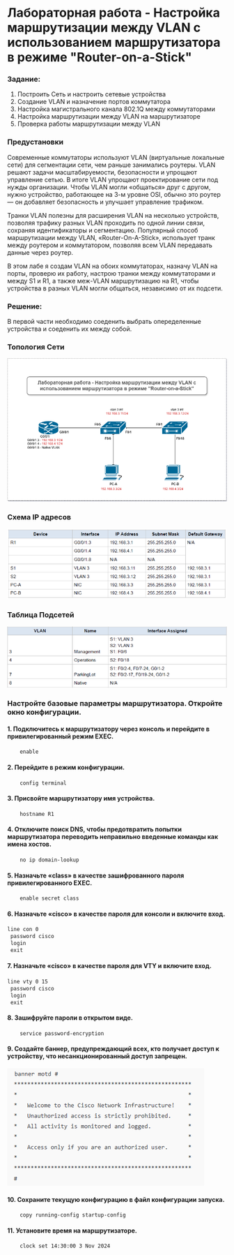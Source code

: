 # Лабораторная работа - Настройка маршрутизации между VLAN с использованием маршрутизатора в режиме "Router-on-a-Stick"


### Задание:

 1. Построить Сеть и настроить сетевые устройства
 2. Создание VLAN и назначение портов коммутатора
 3. Настройка магистрального канала 802.1Q между коммутаторами
 4. Настройка маршрутизации между VLAN на маршрутизаторе
 5. Проверка работы маршрутизации между VLAN

### Предустановки

Современные коммутаторы используют VLAN (виртуальные локальные сети) для сегментации сети, чем раньше занимались роутеры. VLAN решают задачи масштабируемости, безопасности и упрощают управление сетью. В итоге VLAN упрощают проектирование сети под нужды организации. Чтобы VLAN могли «общаться» друг с другом, нужно устройство, работающее на 3-м уровне OSI, обычно это роутер — он добавляет безопасность и улучшает управление трафиком.

Транки VLAN полезны для расширения VLAN на несколько устройств, позволяя трафику разных VLAN проходить по одной линии связи, сохраняя идентификаторы и сегментацию. Популярный способ маршрутизации между VLAN, «Router-On-A-Stick», использует транк между роутером и коммутатором, позволяя всем VLAN передавать данные через роутер.

В этом лабе я создам VLAN на обоих коммутаторах, назначу VLAN на порты, проверю их работу, настрою транки между коммутаторами и между S1 и R1, а также меж-VLAN маршрутизацию на R1, чтобы устройства в разных VLAN могли общаться, независимо от их подсети.

### Решение:

В первой части необходимо соеденить выбрать опеределенные устройства и соеденить их между собой.

### Топология Сети
![topology](lab_003_tpology.png)

### Схема IP адресов
![ip addressing scheme](lab_003_addressing_scheme.png)

### Таблица Подсетей

![vlans](lab_003_vlans.png)

### Настройте базовые параметры маршрутизатора. Откройте окно конфигурации.

#### 1. Подключитесь к маршрутизатору через консоль и перейдите в привилегированный режим EXEC. 

        enable

#### 2. Перейдите в режим конфигурации. 

        config terminal 

#### 3. Присвойте маршрутизатору имя устройства. 

        hostname R1

#### 4. Отключите поиск DNS, чтобы предотвратить попытки маршрутизатора переводить неправильно введенные команды как имена хостов. 

        no ip domain-lookup

#### 5. Назначьте «class» в качестве зашифрованного пароля привилегированного EXEC. 

        enable secret class

#### 6. Назначьте «cisco» в качестве пароля для консоли и включите вход. 

    line con 0            
     password cisco        
     login
     exit

#### 7. Назначьте «cisco» в качестве пароля для VTY и включите вход. 

    line vty 0 15
     password cisco
     login
     exit

#### 8. Зашифруйте пароли в открытом виде. 

        service password-encryption

#### 9. Создайте баннер, предупреждающий всех, кто получает доступ к устройству, что несанкционированный доступ запрещен. 

![banner](lab_003_banner.png)

#### 10. Сохраните текущую конфигурацию в файл конфигурации запуска. 

        copy running-config startup-config

#### 11. Установите время на маршрутизаторе.

        clock set 14:30:00 3 Nov 2024 



